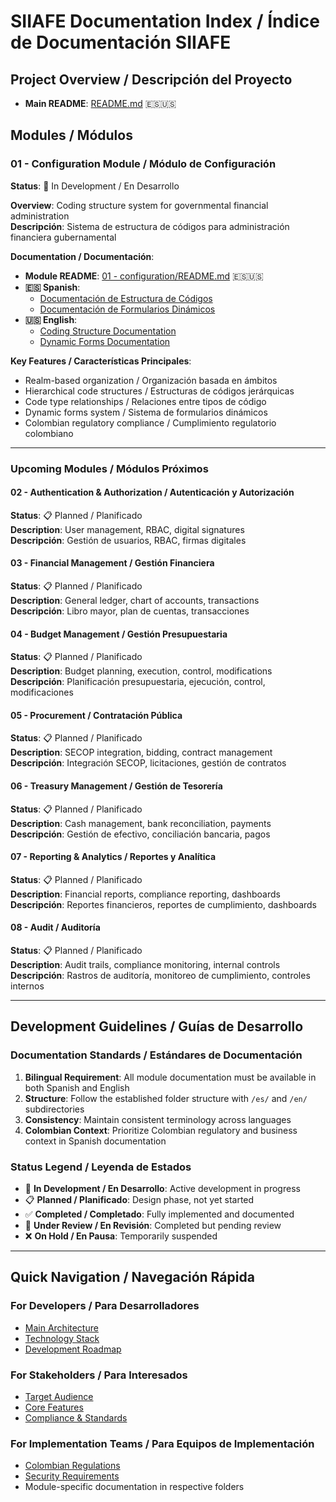 # SIIAFE Documentation Index / Índice de Documentación SIIAFE

## Project Overview / Descripción del Proyecto
- **Main README**: [README.md](./README.md) 🇪🇸🇺🇸

## Modules / Módulos

### 01 - Configuration Module / Módulo de Configuración
**Status**: 🚧 In Development / En Desarrollo

**Overview**: Coding structure system for governmental financial administration  
**Descripción**: Sistema de estructura de códigos para administración financiera gubernamental

**Documentation / Documentación**:
- **Module README**: [01 - configuration/README.md](./01%20-%20configuration/README.md) 🇪🇸🇺🇸
- **🇪🇸 Spanish**: 
  - [Documentación de Estructura de Códigos](./01%20-%20configuration/es/DOCUMENTACION_ESTRUCTURA_CODIGOS.md)
  - [Documentación de Formularios Dinámicos](./01%20-%20configuration/es/DOCUMENTACION_FORMULARIOS_DINAMICOS.md)
- **🇺🇸 English**: 
  - [Coding Structure Documentation](./01%20-%20configuration/en/CODING_STRUCTURE_DOCUMENTATION.md)
  - [Dynamic Forms Documentation](./01%20-%20configuration/en/DYNAMIC_FORMS_DOCUMENTATION.md)

**Key Features / Características Principales**:
- Realm-based organization / Organización basada en ámbitos
- Hierarchical code structures / Estructuras de códigos jerárquicas
- Code type relationships / Relaciones entre tipos de código
- Dynamic forms system / Sistema de formularios dinámicos
- Colombian regulatory compliance / Cumplimiento regulatorio colombiano

---

### Upcoming Modules / Módulos Próximos

#### 02 - Authentication & Authorization / Autenticación y Autorización
**Status**: 📋 Planned / Planificado  
**Description**: User management, RBAC, digital signatures  
**Descripción**: Gestión de usuarios, RBAC, firmas digitales

#### 03 - Financial Management / Gestión Financiera
**Status**: 📋 Planned / Planificado  
**Description**: General ledger, chart of accounts, transactions  
**Descripción**: Libro mayor, plan de cuentas, transacciones

#### 04 - Budget Management / Gestión Presupuestaria
**Status**: 📋 Planned / Planificado  
**Description**: Budget planning, execution, control, modifications  
**Descripción**: Planificación presupuestaria, ejecución, control, modificaciones

#### 05 - Procurement / Contratación Pública
**Status**: 📋 Planned / Planificado  
**Description**: SECOP integration, bidding, contract management  
**Descripción**: Integración SECOP, licitaciones, gestión de contratos

#### 06 - Treasury Management / Gestión de Tesorería
**Status**: 📋 Planned / Planificado  
**Description**: Cash management, bank reconciliation, payments  
**Descripción**: Gestión de efectivo, conciliación bancaria, pagos

#### 07 - Reporting & Analytics / Reportes y Analítica
**Status**: 📋 Planned / Planificado  
**Description**: Financial reports, compliance reporting, dashboards  
**Descripción**: Reportes financieros, reportes de cumplimiento, dashboards

#### 08 - Audit / Auditoría
**Status**: 📋 Planned / Planificado  
**Description**: Audit trails, compliance monitoring, internal controls  
**Descripción**: Rastros de auditoría, monitoreo de cumplimiento, controles internos

---

## Development Guidelines / Guías de Desarrollo

### Documentation Standards / Estándares de Documentación
1. **Bilingual Requirement**: All module documentation must be available in both Spanish and English
2. **Structure**: Follow the established folder structure with `/es/` and `/en/` subdirectories
3. **Consistency**: Maintain consistent terminology across languages
4. **Colombian Context**: Prioritize Colombian regulatory and business context in Spanish documentation

### Status Legend / Leyenda de Estados
- 🚧 **In Development / En Desarrollo**: Active development in progress
- 📋 **Planned / Planificado**: Design phase, not yet started
- ✅ **Completed / Completado**: Fully implemented and documented
- 🔄 **Under Review / En Revisión**: Completed but pending review
- ❌ **On Hold / En Pausa**: Temporarily suspended

---

## Quick Navigation / Navegación Rápida

### For Developers / Para Desarrolladores
- [Main Architecture](./README.md#system-architecture)
- [Technology Stack](./README.md#technology-stack)
- [Development Roadmap](./README.md#development-roadmap)

### For Stakeholders / Para Interesados
- [Target Audience](./README.md#target-audience)
- [Core Features](./README.md#core-features-planned)
- [Compliance & Standards](./README.md#compliance--standards)

### For Implementation Teams / Para Equipos de Implementación
- [Colombian Regulations](./README.md#colombian-regulations)
- [Security Requirements](./README.md#security-requirements)
- Module-specific documentation in respective folders

